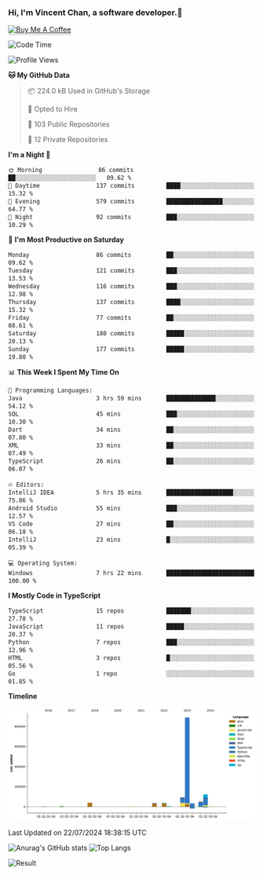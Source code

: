 ### Hi, I'm Vincent Chan, a software developer.👋
<a href="https://buymeacoffee.com/vincentchan" target="_blank"><img src="https://www.buymeacoffee.com/assets/img/custom_images/orange_img.png" alt="Buy Me A Coffee" style="height: 41px !important;width: 174px !important;box-shadow: 0px 3px 2px 0px rgba(190, 190, 190, 0.5) !important;-webkit-box-shadow: 0px 3px 2px 0px rgba(190, 190, 190, 0.5) !important;" ></a>
<!--
**hkvincent/hkvincent** is a ✨ _special_ ✨ repository because its `README.md` (this file) appears on your GitHub profile.

Here are some ideas to get you started:

- 🔭 I’m currently working on ...
- 🌱 I’m currently learning ...
- 👯 I’m looking to collaborate on ...
- 🤔 I’m looking for help with ...
- 💬 Ask me about ...
- 📫 How to reach me: ...
- 😄 Pronouns: ...
- ⚡ Fun fact: ...
-->
<!--START_SECTION:waka-->
![Code Time](http://img.shields.io/badge/Code%20Time-1%2C308%20hrs%2034%20mins-blue)

![Profile Views](http://img.shields.io/badge/Profile%20Views-0-blue)

**🐱 My GitHub Data** 

> 📦 224.0 kB Used in GitHub's Storage 
 > 
> 💼 Opted to Hire
 > 
> 📜 103 Public Repositories 
 > 
> 🔑 12 Private Repositories 
 > 
**I'm a Night 🦉** 

```text
🌞 Morning                86 commits          ██░░░░░░░░░░░░░░░░░░░░░░░   09.62 % 
🌆 Daytime                137 commits         ████░░░░░░░░░░░░░░░░░░░░░   15.32 % 
🌃 Evening                579 commits         ████████████████░░░░░░░░░   64.77 % 
🌙 Night                  92 commits          ███░░░░░░░░░░░░░░░░░░░░░░   10.29 % 
```
📅 **I'm Most Productive on Saturday** 

```text
Monday                   86 commits          ██░░░░░░░░░░░░░░░░░░░░░░░   09.62 % 
Tuesday                  121 commits         ███░░░░░░░░░░░░░░░░░░░░░░   13.53 % 
Wednesday                116 commits         ███░░░░░░░░░░░░░░░░░░░░░░   12.98 % 
Thursday                 137 commits         ████░░░░░░░░░░░░░░░░░░░░░   15.32 % 
Friday                   77 commits          ██░░░░░░░░░░░░░░░░░░░░░░░   08.61 % 
Saturday                 180 commits         █████░░░░░░░░░░░░░░░░░░░░   20.13 % 
Sunday                   177 commits         █████░░░░░░░░░░░░░░░░░░░░   19.80 % 
```


📊 **This Week I Spent My Time On** 

```text
💬 Programming Languages: 
Java                     3 hrs 59 mins       ██████████████░░░░░░░░░░░   54.12 % 
SQL                      45 mins             ███░░░░░░░░░░░░░░░░░░░░░░   10.30 % 
Dart                     34 mins             ██░░░░░░░░░░░░░░░░░░░░░░░   07.80 % 
XML                      33 mins             ██░░░░░░░░░░░░░░░░░░░░░░░   07.49 % 
TypeScript               26 mins             ██░░░░░░░░░░░░░░░░░░░░░░░   06.07 % 

🔥 Editors: 
IntelliJ IDEA            5 hrs 35 mins       ███████████████████░░░░░░   75.86 % 
Android Studio           55 mins             ███░░░░░░░░░░░░░░░░░░░░░░   12.57 % 
VS Code                  27 mins             ██░░░░░░░░░░░░░░░░░░░░░░░   06.18 % 
IntelliJ                 23 mins             █░░░░░░░░░░░░░░░░░░░░░░░░   05.39 % 

💻 Operating System: 
Windows                  7 hrs 22 mins       █████████████████████████   100.00 % 
```

**I Mostly Code in TypeScript** 

```text
TypeScript               15 repos            ███████░░░░░░░░░░░░░░░░░░   27.78 % 
JavaScript               11 repos            █████░░░░░░░░░░░░░░░░░░░░   20.37 % 
Python                   7 repos             ███░░░░░░░░░░░░░░░░░░░░░░   12.96 % 
HTML                     3 repos             █░░░░░░░░░░░░░░░░░░░░░░░░   05.56 % 
Go                       1 repo              ░░░░░░░░░░░░░░░░░░░░░░░░░   01.85 % 
```



**Timeline**

![Lines of Code chart](https://raw.githubusercontent.com/hkvincent/hkvincent/main/assets/bar_graph.png)


 Last Updated on 22/07/2024 18:38:15 UTC
<!--END_SECTION:waka-->
![Anurag's GitHub stats](https://github-readme-stats.vercel.app/api?username=hkvincent&rank_icon=github&hide=contribs,prs)
![Top Langs](https://github-readme-stats.vercel.app/api/top-langs/?username=hkvincent&layout=compact)

![Result](https://image-keeper.vincentchan.workers.dev/file/eff033ac20714fe72c62b.png)
